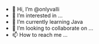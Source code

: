 - 👋 Hi, I’m @onlyvalli
- 👀 I’m interested in ...
- 🌱 I’m currently learning Java
- 💞️ I’m looking to collaborate on ...
- 📫 How to reach me ...

<!---
onlyvalli/onlyvalli is a ✨ special ✨ repository because its `README.md` (this file) appears on your GitHub profile.
You can click the Preview link to take a look at your changes.
--->
